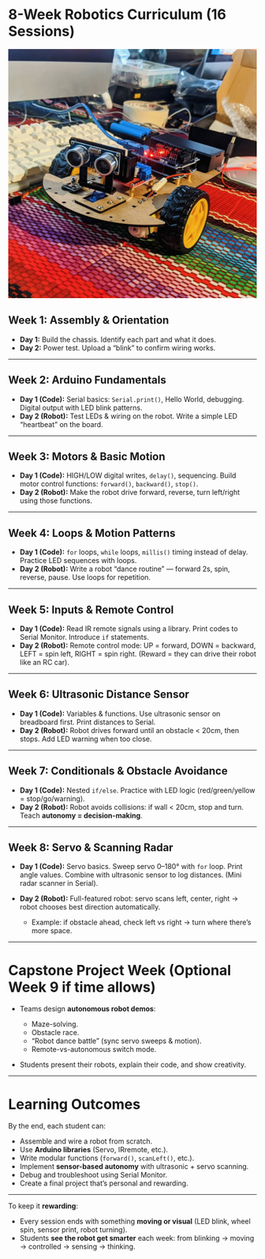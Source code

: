 # 8-Week Robotics Curriculum (16 Sessions)

![Robot car built](images/robot.jpeg)

## Week 1: Assembly & Orientation

* **Day 1:** Build the chassis. Identify each part and what it does.
* **Day 2:** Power test. Upload a “blink” to confirm wiring works.

---

## Week 2: Arduino Fundamentals

* **Day 1 (Code):** Serial basics: `Serial.print()`, Hello World, debugging. Digital output with LED blink patterns.
* **Day 2 (Robot):** Test LEDs & wiring on the robot. Write a simple LED “heartbeat” on the board.

---

## Week 3: Motors & Basic Motion

* **Day 1 (Code):** HIGH/LOW digital writes, `delay()`, sequencing. Build motor control functions: `forward()`, `backward()`, `stop()`.
* **Day 2 (Robot):** Make the robot drive forward, reverse, turn left/right using those functions.

---

## Week 4: Loops & Motion Patterns

* **Day 1 (Code):** `for` loops, `while` loops, `millis()` timing instead of delay. Practice LED sequences with loops.
* **Day 2 (Robot):** Write a robot “dance routine” — forward 2s, spin, reverse, pause. Use loops for repetition.

---

## Week 5: Inputs & Remote Control

* **Day 1 (Code):** Read IR remote signals using a library. Print codes to Serial Monitor. Introduce `if` statements.
* **Day 2 (Robot):** Remote control mode: UP = forward, DOWN = backward, LEFT = spin left, RIGHT = spin right. (Reward = they can drive their robot like an RC car).

---

## Week 6: Ultrasonic Distance Sensor

* **Day 1 (Code):** Variables & functions. Use ultrasonic sensor on breadboard first. Print distances to Serial.
* **Day 2 (Robot):** Robot drives forward until an obstacle < 20cm, then stops. Add LED warning when too close.

---

## Week 7: Conditionals & Obstacle Avoidance

* **Day 1 (Code):** Nested `if/else`. Practice with LED logic (red/green/yellow = stop/go/warning).
* **Day 2 (Robot):** Robot avoids collisions: if wall < 20cm, stop and turn. Teach **autonomy = decision-making**.

---

## Week 8: Servo & Scanning Radar

* **Day 1 (Code):** Servo basics. Sweep servo 0–180° with `for` loop. Print angle values. Combine with ultrasonic sensor to log distances. (Mini radar scanner in Serial).
* **Day 2 (Robot):** Full-featured robot: servo scans left, center, right → robot chooses best direction automatically.

  * Example: if obstacle ahead, check left vs right → turn where there’s more space.

---

# Capstone Project Week (Optional Week 9 if time allows)

* Teams design **autonomous robot demos**:

  * Maze-solving.
  * Obstacle race.
  * “Robot dance battle” (sync servo sweeps & motion).
  * Remote-vs-autonomous switch mode.
* Students present their robots, explain their code, and show creativity.

---

# Learning Outcomes

By the end, each student can:

* Assemble and wire a robot from scratch.
* Use **Arduino libraries** (Servo, IRremote, etc.).
* Write modular functions (`forward()`, `scanLeft()`, etc.).
* Implement **sensor-based autonomy** with ultrasonic + servo scanning.
* Debug and troubleshoot using Serial Monitor.
* Create a final project that’s personal and rewarding.

---

To keep it **rewarding**:

* Every session ends with something **moving or visual** (LED blink, wheel spin, sensor print, robot turning).
* Students **see the robot get smarter** each week: from blinking → moving → controlled → sensing → thinking.

